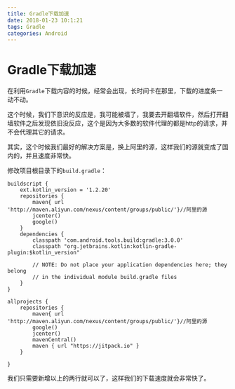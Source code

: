 ```yaml
---
title: Gradle下载加速
date: 2018-01-23 10:1:21
tags: Gradle
categories: Android
---
```


# Gradle下载加速

在利用``Gradle``下载内容的时候，经常会出现，长时间卡在那里，下载的进度条一动不动。

这个时候，我们下意识的反应是，我可能被墙了，我要去开翻墙软件，然后打开翻墙软件之后发现依旧没反应，这个是因为大多数的软件代理的都是http的请求，并不会代理其它的请求。

其实，这个时候我们最好的解决方案是，换上阿里的源，这样我们的源就变成了国内的，并且速度非常快。

修改项目根目录下的``build.gradle``：

```
buildscript {
    ext.kotlin_version = '1.2.20'
    repositories {
        maven{ url 'http://maven.aliyun.com/nexus/content/groups/public/'}//阿里的源
        jcenter()
        google()
    }
    dependencies {
        classpath 'com.android.tools.build:gradle:3.0.0'
        classpath "org.jetbrains.kotlin:kotlin-gradle-plugin:$kotlin_version"

        // NOTE: Do not place your application dependencies here; they belong
        // in the individual module build.gradle files
    }
}

allprojects {
    repositories {
        maven{ url 'http://maven.aliyun.com/nexus/content/groups/public/'}//阿里的源
        google()
        jcenter()
        mavenCentral()
        maven { url "https://jitpack.io" }
    }

}

```

我们只需要新增以上的两行就可以了，这样我们的下载速度就会非常快了。

